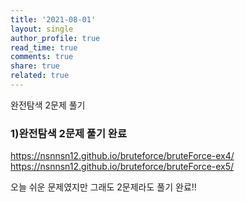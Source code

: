```yaml
---
title: '2021-08-01'
layout: single
author_profile: true
read_time: true
comments: true
share: true
related: true
---
```

완전탐색 2문제 풀기


### 1)완전탐색 2문제 풀기 완료
<a href="https://nsnnsn12.github.io/bruteforce/bruteForce-ex4/" target="_blank">https://nsnnsn12.github.io/bruteforce/bruteForce-ex4/</a>
<a href="https://nsnnsn12.github.io/bruteforce/bruteForce-ex5/" target="_blank">https://nsnnsn12.github.io/bruteforce/bruteForce-ex5/</a>

오늘 쉬운 문제였지만 그래도 2문제라도 풀기 완료!!
